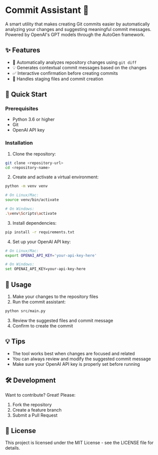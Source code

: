 # Commit Assistant 🤖

A smart utility that makes creating Git commits easier by automatically analyzing your changes and suggesting meaningful commit messages. Powered by OpenAI's GPT models through the AutoGen framework.

## ✨ Features

- 📝 Automatically analyzes repository changes using `git diff`
- 💡 Generates contextual commit messages based on the changes
- ✅ Interactive confirmation before creating commits
- 🔄 Handles staging files and commit creation

## 🚀 Quick Start

### Prerequisites

- Python 3.6 or higher
- Git
- OpenAI API key

### Installation

1. Clone the repository:
```bash
git clone <repository-url>
cd <repository-name>
```

2. Create and activate a virtual environment:
```bash
python -m venv venv

# On Linux/Mac:
source venv/bin/activate

# On Windows:
.\venv\Scripts\activate
```

3. Install dependencies:
```bash
pip install -r requirements.txt
```

4. Set up your OpenAI API key:
```bash
# On Linux/Mac:
export OPENAI_API_KEY='your-api-key-here'

# On Windows:
set OPENAI_API_KEY=your-api-key-here
```

## 🎯 Usage

1. Make your changes to the repository files
2. Run the commit assistant:
```bash
python src/main.py
```
3. Review the suggested files and commit message
4. Confirm to create the commit

## 💡 Tips

- The tool works best when changes are focused and related
- You can always review and modify the suggested commit message
- Make sure your OpenAI API key is properly set before running

## 🛠️ Development

Want to contribute? Great! Please:
1. Fork the repository
2. Create a feature branch
3. Submit a Pull Request

## 📝 License

This project is licensed under the MIT License - see the LICENSE file for details.
